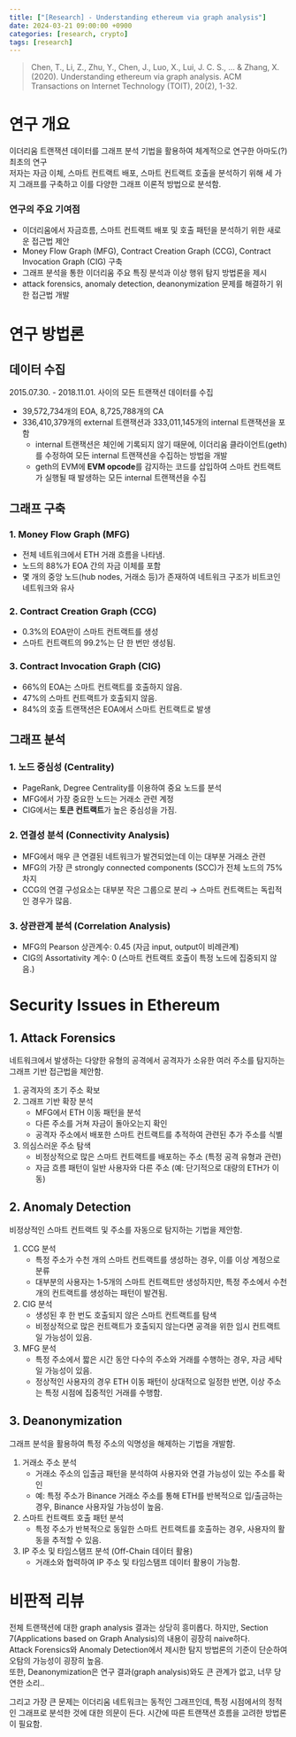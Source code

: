 ```yaml
---
title: ["[Research] - Understanding ethereum via graph analysis"]
date: 2024-03-21 09:00:00 +0900
categories: [research, crypto]
tags: [research]
---
```


> Chen, T., Li, Z., Zhu, Y., Chen, J., Luo, X., Lui, J. C. S., ... & Zhang, X. (2020). Understanding ethereum via graph analysis. ACM Transactions on Internet Technology (TOIT), 20(2), 1-32.

# 연구 개요
이더리움 트랜잭션 데이터를 그래프 분석 기법을 활용하여 체계적으로 연구한 아마도(?) 최초의 연구  
저자는 자금 이체, 스마트 컨트랙트 배포, 스마트 컨트랙트 호출을 분석하기 위해 세 가지 그래프를 구축하고 이를 다양한 그래프 이론적 방법으로 분석함.  
### 연구의 주요 기여점
- 이더리움에서 자금흐름, 스마트 컨트랙트 배포 및 호출 패턴을 분석하기 위한 새로운 접근법 제안
- Money Flow Graph (MFG), Contract Creation Graph (CCG), Contract Invocation Graph (CIG) 구축
- 그래프 분석을 통한 이더리움 주요 특징 분석과 이상 행위 탐지 방법론을 제시
- attack forensics, anomaly detection, deanonymization 문제를 해결하기 위한 접근법 개발

# 연구 방법론
## 데이터 수집
2015.07.30. - 2018.11.01. 사이의 모든 트랜잭션 데이터를 수집
- 39,572,734개의 EOA, 8,725,788개의 CA
- 336,410,379개의 external 트랜잭션과 333,011,145개의 internal 트랜잭션을 포함
  * internal 트랜잭션은 체인에 기록되지 않기 때문에, 이더리움 클라이언트(geth)를 수정하여 모든 internal 트랜잭션을 수집하는 방법을 개발
  * geth의 EVM에 **EVM opcode**를 감지하는 코드를 삽입하여 스마트 컨트랙트가 실행될 때 발생하는 모든 internal 트랜잭션을 수집

## 그래프 구축
### 1. Money Flow Graph (MFG)
   - 전체 네트워크에서 ETH 거래 흐름을 나타냄.
   - 노드의 88%가 EOA 간의 자금 이체를 포함
   - 몇 개의 중앙 노드(hub nodes, 거래소 등)가 존재하여 네트워크 구조가 비트코인 네트워크와 유사
### 2. Contract Creation Graph (CCG)
   - 0.3%의 EOA만이 스마트 컨트랙트를 생성
   - 스마트 컨트랙트의 99.2%는 단 한 번만 생성됨.
### 3. Contract Invocation Graph (CIG)
   - 66%의 EOA는 스마트 컨트랙트를 호출하지 않음.
   - 47%의 스마트 컨트랙트가 호출되지 않음.
   - 84%의 호출 트랜잭션은 EOA에서 스마트 컨트랙트로 발생

## 그래프 분석
### 1. 노드 중심성 (Centrality)
   - PageRank, Degree Centrality를 이용하여 중요 노드를 분석
   - MFG에서 가장 중요한 노드는 거래소 관련 계정
   - CIG에서는 **토큰 컨트랙트**가 높은 중심성을 가짐.
### 2. 연결성 분석 (Connectivity Analysis)
   - MFG에서 매우 큰 연결된 네트워크가 발견되었는데 이는 대부분 거래소 관련
   - MFG의 가장 큰 strongly connected components (SCC)가 전체 노드의 75% 차지
   - CCG의 연결 구성요소는 대부분 작은 그룹으로 분리 → 스마트 컨트랙트는 독립적인 경우가 많음.
### 3. 상관관계 분석 (Correlation Analysis)
   - MFG의 Pearson 상관계수: 0.45 (자금 input, output이 비례관계)
   - CIG의 Assortativity 계수: 0 (스마트 컨트랙트 호출이 특정 노드에 집중되지 않음.)

# Security Issues in Ethereum
## 1. Attack Forensics
네트워크에서 발생하는 다양한 유형의 공격에서 공격자가 소유한 여러 주소를 탐지하는 그래프 기반 접근법을 제안함.  
1. 공격자의 초기 주소 확보
2. 그래프 기반 확장 분석
   - MFG에서 ETH 이동 패턴을 분석
   - 다른 주소를 거쳐 자금이 돌아오는지 확인
   - 공격자 주소에서 배포한 스마트 컨트랙트를 추적하여 관련된 추가 주소를 식별
3. 의심스러운 주소 탐색
   - 비정상적으로 많은 스마트 컨트랙트를 배포하는 주소 (특정 공격 유형과 관련)
   - 자금 흐름 패턴이 일반 사용자와 다른 주소 (예: 단기적으로 대량의 ETH가 이동)

## 2. Anomaly Detection
비정상적인 스마트 컨트랙트 및 주소를 자동으로 탐지하는 기법을 제안함.  
1. CCG 분석
   - 특정 주소가 수천 개의 스마트 컨트랙트를 생성하는 경우, 이를 이상 계정으로 분류
   - 대부분의 사용자는 1-5개의 스마트 컨트랙트만 생성하지만, 특정 주소에서 수천 개의 컨트랙트를 생성하는 패턴이 발견됨.
2. CIG 분석
   - 생성된 후 한 번도 호출되지 않은 스마트 컨트랙트를 탐색
   - 비정상적으로 많은 컨트랙트가 호출되지 않는다면 공격을 위한 임시 컨트랙트일 가능성이 있음.
3. MFG 분석
   - 특정 주소에서 짧은 시간 동안 다수의 주소와 거래를 수행하는 경우, 자금 세탁일 가능성이 있음.
   - 정상적인 사용자의 경우 ETH 이동 패턴이 상대적으로 일정한 반면, 이상 주소는 특정 시점에 집중적인 거래를 수행함.

## 3. Deanonymization
그래프 분석을 활용하여 특정 주소의 익명성을 해제하는 기법을 개발함.  
1. 거래소 주소 분석
   - 거래소 주소의 입출금 패턴을 분석하여 사용자와 연결 가능성이 있는 주소를 확인
   - 예: 특정 주소가 Binance 거래소 주소를 통해 ETH를 반복적으로 입/출금하는 경우, Binance 사용자일 가능성이 높음.
2. 스마트 컨트랙트 호출 패턴 분석
   - 특정 주소가 반복적으로 동일한 스마트 컨트랙트를 호출하는 경우, 사용자의 활동을 추적할 수 있음.
3. IP 주소 및 타임스탬프 분석 (Off-Chain 데이터 활용)
   - 거래소와 협력하여 IP 주소 및 타임스탬프 데이터 활용이 가능함.


# 비판적 리뷰
전체 트랜잭션에 대한 graph analysis 결과는 상당히 흥미롭다. 하지만, Section 7(Applications based on Graph Analysis)의 내용이 굉장히 naive하다.  
Attack Forensics와 Anomaly Detection에서 제시한 탐지 방법론의 기준이 단순하여 오탐의 가능성이 굉장히 높음.  
또한, Deanonymization은 연구 결과(graph analysis)와도 큰 관계가 없고, 너무 당연한 소리..  

그리고 가장 큰 문제는 이더리움 네트워크는 동적인 그래프인데, 특정 시점에서의 정적인 그래프로 분석한 것에 대한 의문이 든다. 시간에 따른 트랜잭션 흐름을 고려한 방법론이 필요함.